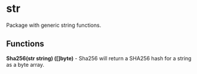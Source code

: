 # str

Package with generic string functions.

## Functions

**Sha256(str string) ([]byte)** - 
Sha256 will return a SHA256 hash for a string as a byte array.
